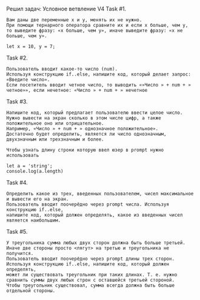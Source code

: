 Решил задач:
Условное ветвление V4
Task #1.

    Вам даны две переменные x и y, менять их не нужно. 
    При помощи тернарного оператора сравните их и если x больше, чем y, 
    то выведите фразу: «x больше, чем y», иначе выведите фразу: «x не больше, чем y».

    let x = 10, y = 7;

Task #2.

    Пользователь вводит какое-то число (num). 
    Используя конструкцию if..else, напишите код, который делает запрос: «Введите число».
    Если посетитель вводит четное число, то выводить «»Число » + num + » четное»», если нечетное: «Число » + num + » нечетное

Task #3.

    Напишите код, который предлагает пользователю ввести целое число. 
    Нужно вывести на экран сколько в этом числе цифр, а также положительное оно или отрицательное. 
    Например, «Число » + num + » однозначное положительное». 
    Достаточно будет определить, является ли число однозначным, двухзначным или трехзначным и более.

    Чтобы узнать длину строки которую ввел юзер в prompt нужно использовать

    let a = 'string'; 
    console.log(a.length)

Task #4.

    Определить какое из трех, введенных пользователем, чисел максимальное и вывести его на экран.
    Пользователь вводит поочерёдно через prompt числа. Используя конструкцию if..else, 
    напишите код, который должен определять, какое из введенных чисел является наибольшим.

Task #5.

    У треугольника сумма любых двух сторон должна быть больше третьей. 
    Иначе две стороны просто <лягут> на третью и треугольника не получится.
    Пользователь вводит поочерёдно через prompt длины трех сторон. 
    Используя конструкцию if..else, напишите код, который должен определять, 
    может ли существовать треугольник при таких длинах. Т. е. нужно сравнить суммы двух любых строн с оставшейся третьей стороной. 
    Чтобы треугольник существовал, сумма всегда должна быть больше отдельной стороны.

